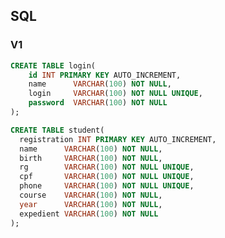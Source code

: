 ## SQL

### V1

```sql
CREATE TABLE login(
    id INT PRIMARY KEY AUTO_INCREMENT,
    name      VARCHAR(100) NOT NULL,
    login     VARCHAR(100) NOT NULL UNIQUE,
    password  VARCHAR(100) NOT NULL
);
```

```sql
CREATE TABLE student(
  registration INT PRIMARY KEY AUTO_INCREMENT,
  name      VARCHAR(100) NOT NULL,
  birth     VARCHAR(100) NOT NULL,
  rg        VARCHAR(100) NOT NULL UNIQUE,
  cpf       VARCHAR(100) NOT NULL UNIQUE,
  phone     VARCHAR(100) NOT NULL UNIQUE,
  course    VARCHAR(100) NOT NULL,
  year      VARCHAR(100) NOT NULL,
  expedient VARCHAR(100) NOT NULL
);
```

<!-- todo: add email -->
<!-- todo: change registration name -->
